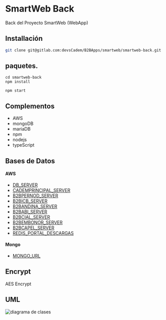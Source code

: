 # SmartWeb Back

Back del Proyecto SmartWeb (WebApp)

## Installación


```bash
git clone git@gitlab.com:devsCadem/B2BApps/smartweb/smartweb-back.git 
```

## paquetes.

```npm
cd smartweb-back
npm install

npm start
```

## Complementos
- AWS
- mongoDB
- mariaDB
- npm
- nodejs
- typeScript


## Bases de Datos 
#### AWS
- [DB_SERVER](master-00.c6tid4wxmmxn.us-east-1.rds.amazonaws.com)
- [CADEMPRINCIPAL_SERVER](master-00.c6tid4wxmmxn.us-east-1.rds.amazonaws.com)
- [B2BPERNOD_SERVER](b2b-pernod-app.c6tid4wxmmxn.us-east-1.rds.amazonaws.com)
- [B2BICB_SERVER](b2b-icb-app.c6tid4wxmmxn.us-east-1.rds.amazonaws.com)
- [B2BANDINA_SERVER](b2b-data-01.c6tid4wxmmxn.us-east-1.rds.amazonaws.com)
- [B2BABI_SERVER](b2b-abi-app.c6tid4wxmmxn.us-east-1.rds.amazonaws.com)
- [B2BCIAL_SERVER](b2b-cial-app.c6tid4wxmmxn.us-east-1.rds.amazonaws.com)
- [B2BEMBONOR_SERVER](b2b-embonor-app.c6tid4wxmmxn.us-east-1.rds.amazonaws.com)
- [B2BCAPEL_SERVER](b2b-capel-app.c6tid4wxmmxn.us-east-1.rds.amazonaws.com)
- [REDIS_PORTAL_DESCARGAS](portal-descargas-redis-cache.ajeafu.ng.0001.usw2.cache.amazonaws.com)

#### Mongo
- [MONGO_URL](mongodb+srv://sistemas:8Vz4XNXUBDgw4xR@smartweb-sl4dh.mongodb.net/test?retryWrites=true&w=majority)

## Encrypt
AES Encrypt

## UML
![diagrama de clases](https://gitlab.com/frankjosue.vigilvega/CademSmart/uml.bmp)
